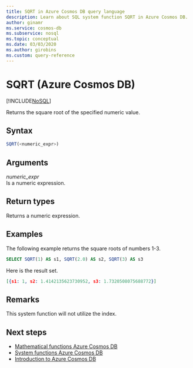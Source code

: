 ```yaml
---
title: SQRT in Azure Cosmos DB query language
description: Learn about SQL system function SQRT in Azure Cosmos DB.
author: ginamr
ms.service: cosmos-db
ms.subservice: nosql
ms.topic: conceptual
ms.date: 03/03/2020
ms.author: girobins
ms.custom: query-reference
---
```

# SQRT (Azure Cosmos DB)
[!INCLUDE[NoSQL](../../includes/appliesto-nosql.md)]

 Returns the square root of the specified numeric value.  
  
## Syntax
  
```sql
SQRT(<numeric_expr>)  
```  
  
## Arguments
  
*numeric_expr*  
   Is a numeric expression.  
  
## Return types
  
  Returns a numeric expression.  
  
## Examples
  
  The following example returns the square roots of numbers 1-3.  
  
```sql
SELECT SQRT(1) AS s1, SQRT(2.0) AS s2, SQRT(3) AS s3  
```  
  
 Here is the result set.  
  
```json
[{s1: 1, s2: 1.4142135623730952, s3: 1.7320508075688772}]  
```  

## Remarks

This system function will not utilize the index.

## Next steps

- [Mathematical functions Azure Cosmos DB](mathematical-functions.md)
- [System functions Azure Cosmos DB](system-functions.md)
- [Introduction to Azure Cosmos DB](../../introduction.md)
